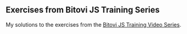 Exercises from Bitovi JS Training Series
---
My solutions to the exercises from the [Bitovi JS Training Video Series](https://www.youtube.com/playlist?list=PL--xV5crGpX_sNPH8WfBlc04cm5c9E_0i).
